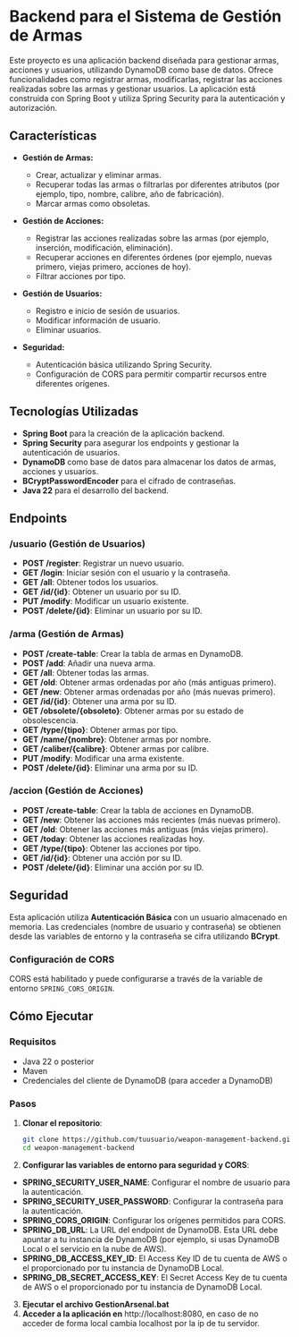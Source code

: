 # Backend para el Sistema de Gestión de Armas

Este proyecto es una aplicación backend diseñada para gestionar armas, acciones y usuarios, utilizando DynamoDB como base de datos. Ofrece funcionalidades como registrar armas, modificarlas, registrar las acciones realizadas sobre las armas y gestionar usuarios. La aplicación está construida con Spring Boot y utiliza Spring Security para la autenticación y autorización.

## Características

- **Gestión de Armas:**
  - Crear, actualizar y eliminar armas.
  - Recuperar todas las armas o filtrarlas por diferentes atributos (por ejemplo, tipo, nombre, calibre, año de fabricación).
  - Marcar armas como obsoletas.
  
- **Gestión de Acciones:**
  - Registrar las acciones realizadas sobre las armas (por ejemplo, inserción, modificación, eliminación).
  - Recuperar acciones en diferentes órdenes (por ejemplo, nuevas primero, viejas primero, acciones de hoy).
  - Filtrar acciones por tipo.

- **Gestión de Usuarios:**
  - Registro e inicio de sesión de usuarios.
  - Modificar información de usuario.
  - Eliminar usuarios.

- **Seguridad:**
  - Autenticación básica utilizando Spring Security.
  - Configuración de CORS para permitir compartir recursos entre diferentes orígenes.

## Tecnologías Utilizadas

- **Spring Boot** para la creación de la aplicación backend.
- **Spring Security** para asegurar los endpoints y gestionar la autenticación de usuarios.
- **DynamoDB** como base de datos para almacenar los datos de armas, acciones y usuarios.
- **BCryptPasswordEncoder** para el cifrado de contraseñas.
- **Java 22** para el desarrollo del backend.

## Endpoints

### /usuario (Gestión de Usuarios)

- **POST /register**: Registrar un nuevo usuario.
- **GET /login**: Iniciar sesión con el usuario y la contraseña.
- **GET /all**: Obtener todos los usuarios.
- **GET /id/{id}**: Obtener un usuario por su ID.
- **PUT /modify**: Modificar un usuario existente.
- **POST /delete/{id}**: Eliminar un usuario por su ID.

### /arma (Gestión de Armas)

- **POST /create-table**: Crear la tabla de armas en DynamoDB.
- **POST /add**: Añadir una nueva arma.
- **GET /all**: Obtener todas las armas.
- **GET /old**: Obtener armas ordenadas por año (más antiguas primero).
- **GET /new**: Obtener armas ordenadas por año (más nuevas primero).
- **GET /id/{id}**: Obtener una arma por su ID.
- **GET /obsolete/{obsoleto}**: Obtener armas por su estado de obsolescencia.
- **GET /type/{tipo}**: Obtener armas por tipo.
- **GET /name/{nombre}**: Obtener armas por nombre.
- **GET /caliber/{calibre}**: Obtener armas por calibre.
- **PUT /modify**: Modificar una arma existente.
- **POST /delete/{id}**: Eliminar una arma por su ID.

### /accion (Gestión de Acciones)

- **POST /create-table**: Crear la tabla de acciones en DynamoDB.
- **GET /new**: Obtener las acciones más recientes (más nuevas primero).
- **GET /old**: Obtener las acciones más antiguas (más viejas primero).
- **GET /today**: Obtener las acciones realizadas hoy.
- **GET /type/{tipo}**: Obtener las acciones por tipo.
- **GET /id/{id}**: Obtener una acción por su ID.
- **POST /delete/{id}**: Eliminar una acción por su ID.

## Seguridad

Esta aplicación utiliza **Autenticación Básica** con un usuario almacenado en memoria. Las credenciales (nombre de usuario y contraseña) se obtienen desde las variables de entorno y la contraseña se cifra utilizando **BCrypt**.

### Configuración de CORS

CORS está habilitado y puede configurarse a través de la variable de entorno `SPRING_CORS_ORIGIN`.

## Cómo Ejecutar

### Requisitos

- Java 22 o posterior
- Maven
- Credenciales del cliente de DynamoDB (para acceder a DynamoDB)

### Pasos

1. **Clonar el repositorio**:
   ```bash
   git clone https://github.com/tuusuario/weapon-management-backend.git
   cd weapon-management-backend
2. **Configurar las variables de entorno para seguridad y CORS**:

  - **SPRING_SECURITY_USER_NAME**: Configurar el nombre de usuario para la autenticación.
  - **SPRING_SECURITY_USER_PASSWORD**: Configurar la contraseña para la autenticación.
  - **SPRING_CORS_ORIGIN**: Configurar los orígenes permitidos para CORS.
  - **SPRING_DB_URL**: La URL del endpoint de DynamoDB. Esta URL debe apuntar a tu instancia de DynamoDB (por ejemplo, si usas DynamoDB Local o el servicio en la nube de AWS).
  - **SPRING_DB_ACCESS_KEY_ID**: El Access Key ID de tu cuenta de AWS o el proporcionado por tu instancia de DynamoDB Local.
  - **SPRING_DB_SECRET_ACCESS_KEY**: El Secret Access Key de tu cuenta de AWS o el proporcionado por tu instancia de DynamoDB Local.
3. **Ejecutar el archivo GestionArsenal.bat**
4. **Acceder a la aplicación en** http://localhost:8080, en caso de no acceder de forma local cambia localhost por la ip de tu servidor.

